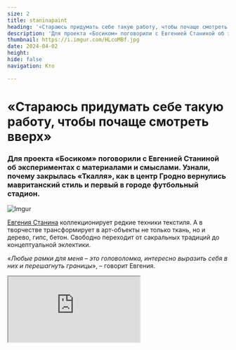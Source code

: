 ```yaml
---
size: 2
title: staninapaint
heading: '«Стараюсь придумать себе такую работу, чтобы почаще смотреть вверх»'
description: 'Для проекта «Босиком» поговорили с Евгенией Станиной об экспериментах с материалами и смыслами. Узнали, почему закрылась «Ткалля», как в центр Гродно вернулись мавританский стиль и первый в городе футбольный стадион.'
thumbnail: https://i.imgur.com/HLcoMBf.jpg
date: 2024-04-02
height: 
hide: false
navigation: Кто

---
```

# **«Стараюсь придумать себе такую работу, чтобы почаще смотреть вверх»**

### Для проекта «Босиком» поговорили с Евгенией Станиной об экспериментах с материалами и смыслами. Узнали, почему закрылась «Ткалля», как в центр Гродно вернулись мавританский стиль и первый в городе футбольный стадион.

![Imgur](https://i.imgur.com/nLDRhnH.jpg)

[Евгения Станина](https://www.facebook.com/StaninaE) коллекционирует редкие техники текстиля. А в творчестве трансформирует в арт-объекты не только ткань, но и дерево, гипс, бетон. Свободно переходит от сакральных традиций до концептуальной эклектики. 

«_Любые рамки для меня – это головоломка, интересно выразить себя в них и перешагнуть границы_», – говорит Евгения.

<div><iframe class="youtube" src="https://www.youtube.com/embed/0_gcU_fLq2M"></div> 

Социальные проекты связаны с репликами беларуского костюма, реновацией, реконструкцией старинных интерьеров. И галереей [«Ткалля»](https://www.facebook.com/tkallya.by): мастерская-бутик, где 10 лет проходили выставки,  мастер-классы, можно было купить хэнд-мейд работы – от композиций из войлока до рождественского пряника. В прошлом году галерею закрыли. Быть менеджерами, содержать такой объемный проект без [вернисажей](https://www.facebook.com/photo/?fbid=4439098492787032&set=a.2421852637844971), даже собственных, и жить на два дома – между городом и деревней – стало неподъемно.

![Imgur](https://i.imgur.com/JwoO2yl.jpg)

В гродненской художнице уживаются ткалля и авангардный скульптор; [дизайнер одежды](https://www.facebook.com/photo/?fbid=2508513065845594&set=pcb.2508515295845371) и пряха; ювелир и пчеловод; хозяйка загородного дома и создатель неформальной арт галереи.

В городской мастерской возле башен Кася и Бася Евгения красит траву на гипсовом футбольном поле. В деревенской мастерской – на кроснах заправлена основа для полотна – 340 ниток на ширину традиционного рушника, 30 см, и ждет своего часа проект “Венера Вилендорфская” – праматерь из бетона и гипса.

![Imgur](https://i.imgur.com/owshFyW.jpg)

Макет первого в Гродно футбольного стадиона Евгения делает для музея гродненского футбольного клуба «Неман»: считается, что открыли его в 1924-м году. Все персонажи и предметы на поле отправляют нас на игру между клубами «Макаби» и «76-м пехотным войсковым полком». Работа почти закончена.

![Imgur](https://i.imgur.com/LGkVIUb.jpg)

Чтобы понять, как выглядели стадион и футболисты, нужно было изучить фотоархивы, исследования историков и журналистов. Для фигурок художник использовала специальный композитный раствор из гипса. На поле – фрагмент реальной игровой ситуации, две команды. На стадионе – запасные, болельщики, тренеры, трибуны, зрители, табло. Каждый игрок ростом ровно один сантиметр и два миллиметра. Разыгрывается матч, который прошел около 100 лет назад.

![Imgur](https://i.imgur.com/CllRDwv.jpg)

Ещё один «тяжеловесный» исторический проект – реновация лепнины в доме купца Муравьева на Советской площади (эклектика конца 19-го века).

«Дом Муравьева – единственный в Гродно пример, где в интерьере использовалось в таком количестве смешение стилей: романский, готика, барокко, классицизм, искусство коренных народов Америки, залы, отсылающие на Восток. Но к моменту реконструкции почти ничего не осталось. Конечно, доподлинно повторить эклектику, роскошь было невозможно, в здании прошла перепланировка под отель. И хотя сама историческая правда поменялась, мне кажется, удалось сохранить первоначальный замысел декоратора», – говорит Евгения.

<div class="gallery4">
<img src="https://i.imgur.com/YdkO0SE.jpeg" alt="Описание первого изображения"> 
<img src="https://i.imgur.com/RTn6Mqq.jpeg" alt="Описание второго изображения">
<img src="https://i.imgur.com/HeiJLNz.jpeg" alt="Описание третьего изображения">
</div>

Сегодня на первом этаже в лобби можно увидеть на потолках точно такой же греческий орнамент, какой был при купеческом прошлом, а в ресторане – марокканский. Чтобы понять, каким было убранство богатого купеческого дома, художник изучала фотоархивы, буквально смотрела за спины групповых фотопортретов. Для лепнины Евгения создала модель, использовала гипс и сусальное золото. Потолочные украшения центральной розетки с люстрой складывались из фрагментов, каждый весил больше 25 килограмм.

![Imgur](https://i.imgur.com/lGKA57y.jpg)

Способность изучить и повторить аутентичные ремесла делает Евгению Станину редким в Беларуси экспертом во всем, что связано с нитью: геометрия узоров, разные способы плетения кружева, гобеленов, ткачество, вышивка. 

![Imgur](https://i.imgur.com/BNes2QS.jpg)

![Imgur](https://i.imgur.com/eyGSr5p.jpg)

“_Мне от бабушки досталось веретено. Она жила на Кавказе, в детстве я бывала у нее в гостях. Но не  знала, что бабушка прядет. Летом у нее были другие занятия: сад роз (выращивала их на продажу), виноградник, который требовал ухода. А рукоделием она занималась зимой, когда меня не было_”.

Бабушкино веретено и дожинки в Мостах запустили процесс.

“_На ярмарке мастерицы вынесли на улицу прялку и кросны. Я смотрела, как скручивается волокно в нитку, как работает станок, и залипла. Научилась сначала на прялке, потом уже прясть на веретено. Сейчас собрала их целую коллекцию, ведь традиция прядения одна, а способы разные. Есть народы, которые на ходу вытягивают нить: берут рогатину под мышку, на ней пряжа. Турецкое веретено прядется сразу на клубок_”. 

Загородный дом в деревне Миневичи, можно сказать, строили под кросны, высчитывали размер мастерской, конструкцию балок, высоту потолков буквально до сантиметров, ведь нужно   подвесить основу из ниток для заправки станка. 

![Imgur](https://i.imgur.com/2mdpnM7.jpg)

![Imgur](https://i.imgur.com/NwaMg91.jpg)

Старинному станку больше ста лет, он никогда не простаивал, не хранился. На нем Евгения ткала один из сложнейших заказов для литературно-краеведческого музея в Гудевичах. Шесть реплик [женских костюмов](https://www.facebook.com/photo/?fbid=862610553769195&set=pcb.862610607102523) и мужские рубашки, традиционные для этой местности. Это полностью [ручная работа](https://www.facebook.com/photo/?fbid=804544439575807&set=a.489593887737532): от нитки (пряла и красила) до [чепцов](https://www.facebook.com/photo/?fbid=797381106958807&set=a.489593887737532), платков и поясов (их кстати, использовали вместо карманов). Сегодня реплики надевают сотрудники музея для анимирования экскурсий.

“_Я вообще стараюсь придумать себе такую работу, чтобы почаще смотртеть вверх_”, – улыбается Евгения.

![Imgur](https://i.imgur.com/HLcoMBf.jpg)

“_Костюм создаёт образ человека, и в былые времена внешний вид позволял отличить своего от чужого. В одежде всё имеет значение: цветовое решение, узор, одно соподчинено другим элементам, поэтому и называется “строй”. Нужно было учитывать не только стародавние техники, но и моду. Например, чепец в конце 19-го века покрывали крамным (фабричным) платком. Рубаха – не всегда была с орнаментом. В послевоенный период модно было вышивать гладью. Андорак, юбка, ткался “убиванкой”, чисто местные название и техника, когда на лицевой стороне оказывалась шерстяная нитка, а основа, хлопок или лен, была на изнанке_".

Сегодня Евгения фактически стала хранителем старинных ремесел. Она плетет кружево без коклюшек, раньше это делали, а теперь не знают технологии. Для композиций из текстиля использует двустороннее ткачество, когда изделие оказывается без изнаночной стороны. Технология считается редкой, ткут двусторонние покрывала в Беларуси буквально несколько мастеров.

![Imgur](https://i.imgur.com/eEEtsTN.jpg)

Старинные костюмы трансформируются у Евгении Станиной в современные [дизайнерские вещи](https://www.facebook.com/photo/?fbid=2356198627743706&set=pcb.2356220894408146) и конечно в [художественные объекты](https://www.facebook.com/photo?fbid=2263248697163707&set=pcb.2263248847163692). 

“_Чтобы сложилась работа[ “Оттепель”](https://www.facebook.com/photo?fbid=4611052385649406&set=pcb.4611052445649400), мне надо было увлечься гобеленной техникой, узнать вязание коврового узла, и вязать не из нитки а прямо из волокна. Тогда снег создаёт полное  ощущения мягкости, тактильности. Дотронешься – провалишься_”.

<div class="gallery3">
<img src="https://i.imgur.com/HCBgvQP.jpeg" alt="Описание первого изображения"> 
<img src="https://i.imgur.com/vZdcokb.jpeg" alt="Описание второго изображения">
<img src="https://i.imgur.com/J3slwCF.jpeg" alt="Описание третьего изображения">
</div>

«_Начинаешь осваивать новое, когда встает вопрос, как сделать, чтобы получилось так, как задумал. Понять технологию не составляет труда - главное, чтобы это к чему-то приводило. Набор умений даёт возможность свободно выражать мысли_».

_«Мой любимый материал - тот, который хорошо ложится на идею. Мне нравится работать не только с тканью, но и с деревом, лепить, использовать литьевые материалы: тот же гипс, бетон. Искусство можно сделать из скотча и пластиковых бутылок, бетон на этом фоне очень солидно выглядит_».

![Imgur](https://i.imgur.com/Vzk6H36.jpg)

![Imgur](https://i.imgur.com/Ruhpx4s.jpg)

В Венере Вилендорфской художник решила объединить архаичный образ праматери и брутальную сущность основы – бетона. 

«_Венера проходит через время и разные обличья, проявляясь в разных материалах. В одну скульптуру добавлены окиси металла, и она стала розовой, другая – пористая, из-за пропорций песка. Третья, из гипса, будет зашлифована до зеркального блеска_». 

Пока что это долгоиграющий арт-проект. Венера несколько лет стоит в деревенской мастерской, время от времени добавляются фигурки. Сколько будет воплощений, Евгения пока сама не знает.

![Imgur](https://i.imgur.com/WtLQaN7.jpg)

![Imgur](https://i.imgur.com/Eggm1Sm.jpg)

 «_В первую очередь хочется профессионально развиваться. А творчество – потребность, как у людей с даром петь, даже если нет ни слушателя, ни сцены, они просто поют – та же история_”.

![Imgur](https://i.imgur.com/n1DIumX.jpg)

![Imgur](https://i.imgur.com/EWysl1H.jpg)

Автор видео и фото: [Катерина Гордеева](https://www.instagram.com/katti.gordeeva/)

Автор текста: [Инна Максимчик](https://t.me/mamgrodno)

Больше о Евгении станиной можно узнать: [здесь](https://www.facebook.com/StaninaE)

Проект "Босиком". Часть 1. Виктория Бальцер: [Чтобы не оказаться в пустоте](https://www.mamgrodno.com/projects/Viktoriabalcer.html)

Проект "Босиком". Часть 2. Ника Гончар: [Скелет обязательно станцует](https://www.mamgrodno.com/projects/nikagonchar.html)

Проект "Босиком" Часть 3. Лена Майсюк [Путь листа](https://www.mamgrodno.com/projects/lenatrip.html)

Проект "Босиком" часть 4.Алена Клімава:[Шляхам птушкі з Новага Свету](https://www.mamgrodno.com/projects/halubkaalena.html)

Проект "Босиком". Часть 5. [Наталья Салама: Работа с чувствами. Как фототерапия превращает женские портреты в арт-объекты](https://www.mamgrodno.com/projects/salamaphoto.html)





